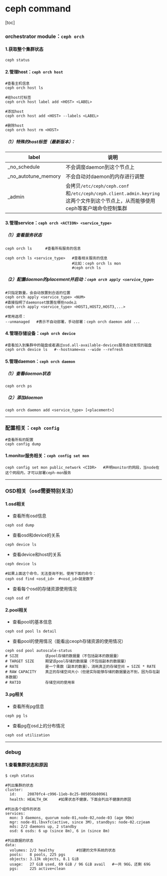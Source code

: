 # ceph command

[toc]

### orchestrator module：`ceph orch`

#### 1.获取整个集群状态
```shell
ceph status
```

#### 2.管理host：`ceph orch host`
```shell
#查看主机信息
ceph orch host ls

#给host打标签
ceph orch host label add <HOST> <LABEL>

#添加host
ceph orch host add <HOST> --labels <LABEL>

#删除host
ceph orch host rm <HOST>
```

##### （1）特殊的host标签（最新版本）：
|label|说明|
|-|-|
|_no_schedule|不会调度daemon到这个节点上|
|_no_autotune_memory|不会自动对daemon的内存进行调整|
|_admin|会拷贝`/etc/ceph/ceph.conf`和`/etc/ceph/ceph.client.admin.keyring`这两个文件到这个节点上，从而能够使用ceph等客户端命令控制集群|

#### 3.管理service：`ceph orch <ACTION> <service_type>`

##### （1）查看服务状态
```shell
ceph orch ls      #查看所有服务的信息

ceph orch ls <service_type>   #查看相关服务的信息
                              #比如：ceph orch ls mon
                              #ceph orch ls
```

##### （2）配置daemon的placement并启动：`ceph orch apply <service_type>`

```shell
#只指定数量，会自动放置到合适的位置
ceph orch apply <service_type> <NUM>
#直接指明了daemonset放置在哪些node上
ceph orch apply <service_type> <HOST1,HOST2,HOST3,...>

#常用选项：
--unmanaged   #表示不自动部署，手动部署：ceph orch daemon add ...
```

#### 4.管理存储设备：`ceph orch device`

```shell
#查看加入到集群中的磁盘或者通过osd.all-available-devices服务自动发现的磁盘
ceph orch device ls   #--hostname=xx --wide --refresh
```

#### 5.管理daemon：`ceph orch daemon`

##### （1）查看daemon状态
```shell
ceph orch ps
```

##### （2）添加daemon
```shell
ceph orch daemon add <service_type> [<placement>]
```

***

### 配置相关：`ceph config`

```shell
#查看所有的配置
ceph config dump
```

#### 1.monitor服务相关：`ceph config set mon`
```shell
ceph config set mon public_network <CIDR>   #声明monitor的网段，当node在这个网段内，才可以部署ceph-mon服务
```

***

### OSD相关（osd需要特别关注）

#### 1.osd相关

* 查看所有osd信息
```shell
ceph osd dump
```

* 查看osd和device的关系
```shell
ceph device ls
```

* 查看device和host的关系
```shell
ceph device ls

#如果上面这个命令，无法查询不到，使用下面的命令：
ceph osd find <osd_id>  #<osd_id>就是数字
```

* 查看每个osd的存储资源使用情况
```shell
ceph osd df
```

#### 2.pool相关

* 查看pool的基本信息
```shell
ceph osd pool ls detail
```

* 查看pool的使用情况（能看出ceoph存储资源的使用情况）
```shell
ceph osd pool autoscale-status
# SIZE            该pool存储的数据量（不包括副本的数据量）
# TARGET SIZE     期望该pool存储的数据量（不包括副本的数据量）
# RATE            是一个乘数（副本的数量），消耗真正的存储空间 = SIZE * RATE
# RAW CAPACITY    真正的存储空间大小（但是实际能够存储的数据量达不到，因为存在副本数据）
# RATIO           存储空间的使用率
```

#### 3.pg相关

* 查看所有pg信息
```shell
ceph pg ls
```

* 查看pg在osd上的分布情况
```shell
ceph osd utilization
```

***

### debug

#### 1.查看集群状态和原因
```shell
$ ceph status

#列出集群的状态
cluster:
  id:     20870fc4-c996-11eb-8c25-005056b80961
  health: HEALTH_OK     #如果状态不健康，下面会列出不健康的原因

#列出各个组件的状态
services:
  mon: 3 daemons, quorum node-01,node-02,node-03 (age 90m)
  mgr: node-01.lbvxfc(active, since 3M), standbys: node-02.czjeam
  mds: 2/2 daemons up, 2 standby
  osd: 6 osds: 6 up (since 8m), 6 in (since 8m)

#列出数据的状态
data:
  volumes: 2/2 healthy          #创建的文件系统的状态
  pools:   8 pools, 225 pgs
  objects: 3.13k objects, 8.1 GiB
  usage:   27 GiB used, 69 GiB / 96 GiB avail   #一共 96G，还剩 69G
  pgs:     225 active+clean
```
